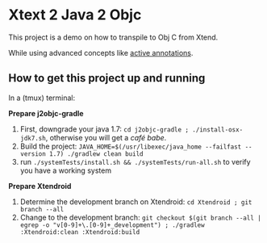 Xtext 2 Java 2 Objc
===================

This project is a demo on how to transpile to Obj C from Xtend.

While using advanced concepts like [active annotations](http://todo).

How to get this project up and running
--------------------------------------

In a (tmux) terminal:

**Prepare j2objc-gradle**

1. First, downgrade your java 1.7: `cd j2objc-gradle ; ./install-osx-jdk7.sh`, otherwise you will get a _café babe_.
2. Build the project: `JAVA_HOME=$(/usr/libexec/java_home --failfast --version 1.7) ./gradlew clean build`
3. run `./systemTests/install.sh && ./systemTests/run-all.sh` to verify you have a working system

**Prepare Xtendroid**

1. Determine the development branch on Xtendroid: `cd Xtendroid ; git branch --all`
2. Change to the development branch:
    `git checkout $(git branch --all | egrep -o "v[0-9]+\.[0-9]+_development") ; ./gradlew :Xtendroid:clean :Xtendroid:build`


